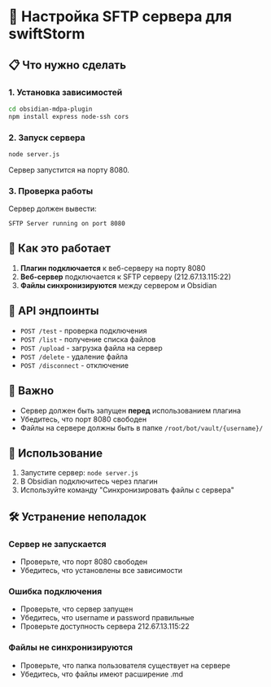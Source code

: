 # 🚀 Настройка SFTP сервера для swiftStorm

## 📋 Что нужно сделать

### 1. Установка зависимостей
```bash
cd obsidian-mdpa-plugin
npm install express node-ssh cors
```

### 2. Запуск сервера
```bash
node server.js
```

Сервер запустится на порту 8080.

### 3. Проверка работы
Сервер должен вывести:
```
SFTP Server running on port 8080
```

## 🔧 Как это работает

1. **Плагин подключается** к веб-серверу на порту 8080
2. **Веб-сервер** подключается к SFTP серверу (212.67.13.115:22)
3. **Файлы синхронизируются** между сервером и Obsidian

## 📁 API эндпоинты

- `POST /test` - проверка подключения
- `POST /list` - получение списка файлов
- `POST /upload` - загрузка файла на сервер
- `POST /delete` - удаление файла
- `POST /disconnect` - отключение

## 🚨 Важно

- Сервер должен быть запущен **перед** использованием плагина
- Убедитесь, что порт 8080 свободен
- Файлы на сервере должны быть в папке `/root/bot/vault/{username}/`

## 🔄 Использование

1. Запустите сервер: `node server.js`
2. В Obsidian подключитесь через плагин
3. Используйте команду "Синхронизировать файлы с сервера"

## 🛠️ Устранение неполадок

### Сервер не запускается
- Проверьте, что порт 8080 свободен
- Убедитесь, что установлены все зависимости

### Ошибка подключения
- Проверьте, что сервер запущен
- Убедитесь, что username и password правильные
- Проверьте доступность сервера 212.67.13.115:22

### Файлы не синхронизируются
- Проверьте, что папка пользователя существует на сервере
- Убедитесь, что файлы имеют расширение .md

